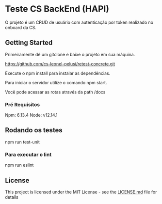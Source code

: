 # Teste CS BackEnd (HAPI)

O projeto é um CRUD de usuário com autenticação por token realizado no onboard da CS.

## Getting Started

Primeiramente dê um gitclone e baixe o projeto em sua máquina.

https://github.com/cs-leonel-pelusi/retest-concrete.git

Execute o npm install para instalar as dependências.

Para iniciar o servidor utilize o comando npm start.

Você pode acessar as rotas através da path /docs

### Pré Requisitos

Npm: 6.13.4
Node: v12.14.1

## Rodando os testes

npm run test-unit

### Para executar o lint

npm run eslint

## License

This project is licensed under the MIT License - see the [LICENSE.md](LICENSE.md) file for details
